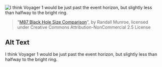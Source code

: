 ![I think Voyager 1 would be just past the event horizon, but slightly less than halfway to the bright ring.](https://imgs.xkcd.com/comics/m87_black_hole_size_comparison.png)
> "[M87 Black Hole Size Comparison](https://xkcd.com/2135/)", by Randall Munroe, licensed under Creative Commons Attribution-NonCommercial 2.5 License

## Alt Text
I think Voyager 1 would be just past the event horizon, but slightly less than halfway to the bright ring.
